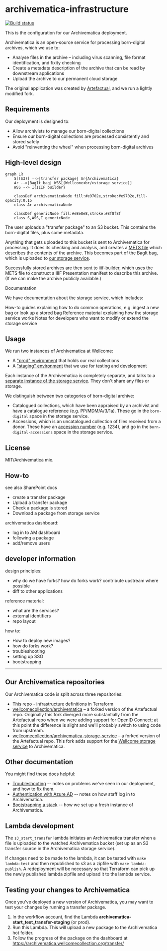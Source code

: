 # archivematica-infrastructure

[![Build status](https://badge.buildkite.com/110c72015ef5319e8fbec009b7f3e477ccc7ccab1a732e5194.svg)](https://buildkite.com/wellcomecollection/archivematica-infrastructure)

This is the configuration for our Archivematica deployment.

Archivematica is an open-source service for processing born-digital archives, which we use to:

*   Analyse files in the archive – including virus scanning, file format identification, and fixity checking
*   Create a metadata description of the archive that can be read by downstream applications
*   Upload the archive to our permanent cloud storage

The original application was created by [Artefactual], and we run a lightly modified fork.

[Artefactual]: https://www.artefactual.com/



## Requirements

Our deployment is designed to:

*   Allow archivists to manage our born-digital collections
*   Ensure our born-digital collections are processed consistently and stored safely
*   Avoid "reinventing the wheel" when processing born-digital archives



## High-level design

```mermaid
graph LR
    S[(S3)] -->|transfer package| Ar{Archivematica}
    Ar -->|BagIt bag| WSS[(Wellcome<br/>storage service)]
    WSS --> I{IIIF builder}

    classDef archivematicaNode fill:#e9702e,stroke:#e9702e,fill-opacity:0.15
    class Ar archivematicaNode

    classDef genericNode fill:#e8e8e8,stroke:#8f8f8f
    class S,WSS,I genericNode
```

The user uploads a "transfer package" to an S3 bucket.
This contains the born-digital files, plus some metadata.

Anything that gets uploaded to this bucket is sent to Archivematica for processing.
It does its checking and analysis, and creates a [METS file] which describes the contents of the archive.
This becomes part of the BagIt bag, which is uploaded to [our storage service].

Successfully stored archives are then sent to iiif-builder, which uses the METS file to construct a IIIF Presentation manifest to describe this archive.
(If we can make the archive publicly available.)

[our storage service]: https://github.com/wellcomecollection/storage-service
[METS file]: https://en.wikipedia.org/wiki/Metadata_Encoding_and_Transmission_Standard



Documentation

We have documentation about the storage service, which includes:

How-to guides explaining how to do common operations, e.g. ingest a new bag or look up a stored bag
Reference material explaining how the storage service works
Notes for developers who want to modify or extend the storage service



## Usage

We run two instances of Archivematica at Wellcome:

*   A ["prod" environment][prod] that holds our real collections
*   A ["staging" environment][staging] that we use for testing and development

Each instance of the Archivematica is completely separate, and talks to a [separate instance of the storage service][storage_environments].
They don't share any files or storage.

We distinguish between two categories of born-digital archive:

*   Catalogued collections, which have been appraised by an archivist and have a catalogue reference (e.g. PP/MDM/A/3/1a).
    These go in the `born-digital` space in the storage service.
*   Accessions, which is an uncatalogued collection of files received from a donor.
    These have an [accession number][accno] (e.g. 1234), and go in the `born-digital-accessions` space in the storage service.

[prod]: https://en.wikipedia.org/wiki/Deployment_environment#Production
[staging]: https://en.wikipedia.org/wiki/Deployment_environment#Staging
[storage_environments]: https://github.com/wellcomecollection/storage-service#usage
[accno]: https://en.wikipedia.org/wiki/Accession_number_(cultural_property)



## License

MIT/Archivematica mix.




## How-to

see also SharePoint docs

*   create a transfer package
*   Upload a transfer package
*   Check a package is stored
*   Download a package from storage service

archivematica dashboard:

*   log in to AM dashboard
*   following a package
*   add/remove users

## developer information

design principles:

*   why do we have forks? how do forks work? contribute upstream where possible
*   diff to other applications

reference material:

*   what are the services?
*   external identifiers
*   repo layout

how to:

*   How to deploy new images?
*   how do forks work?
*   troubleshooting
*   setting up SSO
*   bootstrapping

---


## Our Archivematica repositories

Our Archivematica code is split across three repositories:

*   This repo - infrastructure definitions in Terraform
*   [wellcomecollection/archivematica](https://github.com/wellcomecollection/archivematica) – a forked version of the Artefactual repo.
    Originally this fork diverged more substantially from the Artefactual repo when we were adding support for OpenID Connect; at this point the difference is slight and we'll probably switch to using code from upstream.
*   [wellcomecollection/archivematica-storage-service](https://github.com/wellcomecollection/archivematica-storage-service) – a forked version of the Artefactual repo.
    This fork adds support for the [Wellcome storage service](https://github.com/wellcomecollection/storage-service) to Archivematica.

## Other documentation

You might find these docs helpful:

*   [Troubleshooting](docs/troubleshooting.md) -- notes on problems we've seen in our deployment, and how to fix them.
*   [Authentication with Azure AD](docs/authentication.md) -- notes on how staff log in to Archivematica.
*   [Bootstrapping a stack](docs/bootstrapping.md) -- how we set up a fresh instance of Archivematica.

## Lambda development

The `s3_start_transfer` lambda initiates an Archivematica transfer when a file is uploaded to the watched Archivematica bucket (set up as an S3 transfer source in the Archivematica storage service).

If changes need to be made to the lambda, it can be tested with `make lambda-test` and then republished to s3 as a zipfile with `make lambda-publish`. A redeployment will be necessary so that Terraform can pick up the newly published lambda zipfile and upload it to the lambda service.

## Testing your changes to Archivematica

Once you've deployed a new version of Archivematica, you may want to test your changes by running a transfer package.

1.  In the workflow account, find the Lambda **archivematica-start_test_transfer-staging** (or prod).
2.  Run this Lambda.
    This will upload a new package to the Archivematica hot folder.
3.  Follow the progress of the package on the dashboard at <https://archivematica.wellcomecollection.org/transfer/>
